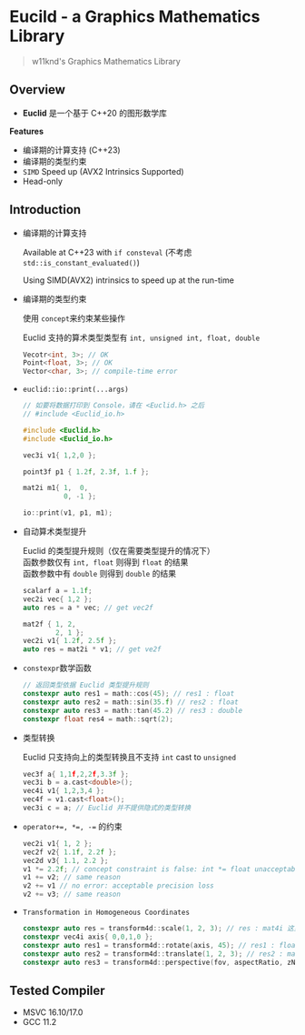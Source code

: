 # Eucild - a Graphics Mathematics Library
> w11knd's Graphics Mathematics Library

## Overview
- **Euclid** 是一个基于 C++20 的图形数学库

**Features**
- 编译期的计算支持 (C++23)
- 编译期的类型约束
- ```SIMD``` Speed up (AVX2 Intrinsics Supported)
- Head-only

## Introduction
- 编译期的计算支持
  
  Available at C++23 with ```if consteval``` (不考虑 ```std::is_constant_evaluated()```)
  
  Using SIMD(AVX2) intrinsics to speed up at the run-time

- 编译期的类型约束
  
   使用 ```concept```来约束某些操作
    
    Euclid 支持的算术类型类型有 ```int, unsigned int, float, double```
  ```c++
  Vecotr<int, 3>; // OK
  Point<float, 3>; // OK
  Vector<char, 3>; // compile-time error
  ```
- ```euclid::io::print(...args)```
  ```c++
  // 如要将数据打印到 Console，请在 <Euclid.h> 之后 
  // #include <Euclid_io.h>

  #include <Euclid.h>
  #include <Euclid_io.h>

  vec3i v1{ 1,2,0 };

  point3f p1 { 1.2f, 2.3f, 1.f };

  mat2i m1{ 1,  0,
            0, -1 };

  io::print(v1, p1, m1);

  ```


- 自动算术类型提升
    
    Euclid 的类型提升规则（仅在需要类型提升的情况下）\
    函数参数仅有 ```int, float``` 则得到 ```float``` 的结果 \
    函数参数中有 ```double``` 则得到 ```double``` 的结果

  ```c++
  scalarf a = 1.1f;
  vec2i vec{ 1,2 };
  auto res = a * vec; // get vec2f

  mat2f { 1, 2,
          2, 1 };
  vec2i v1{ 1.2f, 2.5f };
  auto res = mat2i * v1; // get ve2f
  ```

- ```constexpr```数学函数
  ```c++
  // 返回类型依据 Euclid 类型提升规则
  constexpr auto res1 = math::cos(45); // res1 : float
  constexpr auto res2 = math::sin(35.f) // res2 : float
  constexpr auto res3 = math::tan(45.2) // res3 : double
  constexpr float res4 = math::sqrt(2);
  ```

- 类型转换

    Euclid 只支持向上的类型转换且不支持 ```int``` cast to ```unsigned```
  ```c++
  vec3f a{ 1,1f,2,2f,3.3f };
  vec3i b = a.cast<double>();
  vec4i v1{ 1,2,3,4 };
  vec4f = v1.cast<float>();
  vec3i c = a; // Euclid 并不提供隐式的类型转换
  ```

- ```operator+=, *=, -=``` 的约束
  ```c++
  vec2i v1{ 1, 2 };
  vec2f v2{ 1.1f, 2.2f };
  vec2d v3{ 1.1, 2.2 };
  v1 *= 2.2f; // concept constraint is false: int *= float unacceptable precision loss
  v1 += v2; // same reason
  v2 += v1 // no error: acceptable precision loss
  v2 += v3; // same reason
  ```

- ```Transformation in Homogeneous Coordinates```
  ```c++
  constexpr auto res = transform4d::scale(1, 2, 3); // res : mat4i 这里没有必要提升类型
  constexpr vec4i axis{ 0,0,1,0 };
  constexpr auto res1 = transform4d::rotate(axis, 45); // res1 : float
  constexpr auto res2 = transform4d::translate(1, 2, 3); // res2 : mat4i same reason with res
  constexpr auto res3 = transform4d::perspective(fov, aspectRatio, zNear, zFar); // 返回类型依据 Euclid 类型提升原则
  ```
## Tested Compiler
- MSVC 16.10/17.0
- GCC 11.2

